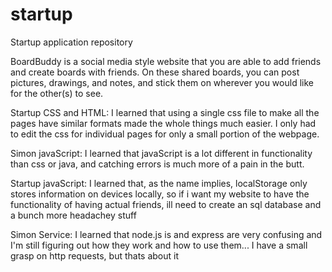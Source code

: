 # startup
Startup application repository

BoardBuddy is a social media style website that you are able to add friends and create boards with friends. On these shared boards, you can post pictures, drawings, and notes, and stick them on wherever you would like for the other(s) to see.


Startup CSS and HTML: I learned that using a single css file to make all the pages have similar formats made the whole things much easier. I only had to edit the css for individual pages for only a small portion of the webpage.

Simon javaScript: I learned that javaScript is a lot different in functionality than css or java, and catching errors is much more of a pain in the butt.

Startup javaScript: I learned that, as the name implies, localStorage only stores information on devices locally, so if i want my website to have the functionality of having actual friends, ill need to create an sql database and a bunch more headachey stuff

Simon Service: I learned that node.js is and express are very confusing and I'm still figuring out how they work and how to use them... I have a small grasp on http requests, but thats about it
